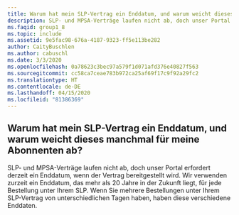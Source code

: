 ```yaml
---
title: Warum hat mein SLP-Vertrag ein Enddatum, und warum weicht dieses manchmal für meine Abonnenten ab?
description: SLP- und MPSA-Verträge laufen nicht ab, doch unser Portal erfordert derzeit ein Enddatum, wenn der Vertrag bereitgestellt wird. Wir verwenden zurzeit...
ms.faqid: group1_8
ms.topic: include
ms.assetid: 9e5fac98-676a-4187-9323-ff5e113be282
author: CaityBuschlen
ms.author: cabuschl
ms.date: 3/3/2020
ms.openlocfilehash: 0a78623c3bec97a579f1d071afd376e40827f563
ms.sourcegitcommit: cc58ca7ceae783b972ca25af69f17c9f92a29fc2
ms.translationtype: HT
ms.contentlocale: de-DE
ms.lasthandoff: 04/15/2020
ms.locfileid: "81386369"
---
```

## <a name="why-does-my-slp-agreement-have-an-end-date-and-why-is-it-sometimes-different-for-my-subscribers"></a>Warum hat mein SLP-Vertrag ein Enddatum, und warum weicht dieses manchmal für meine Abonnenten ab?

SLP- und MPSA-Verträge laufen nicht ab, doch unser Portal erfordert derzeit ein Enddatum, wenn der Vertrag bereitgestellt wird. Wir verwenden zurzeit ein Enddatum, das mehr als 20 Jahre in der Zukunft liegt, für jede Bestellung unter Ihrem SLP. Wenn Sie mehrere Bestellungen unter Ihrem SLP-Vertrag von unterschiedlichen Tagen haben, haben diese verschiedene Enddaten.
